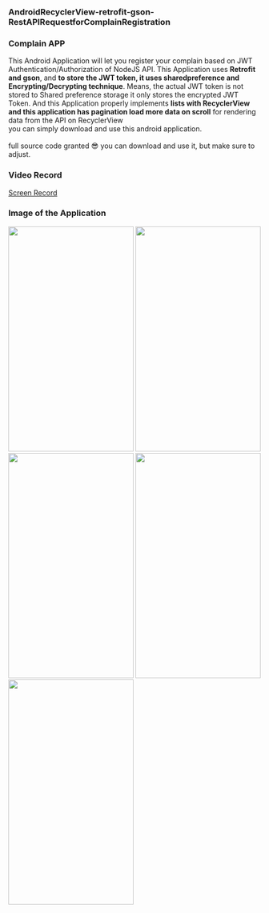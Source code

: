 ### AndroidRecyclerView-retrofit-gson-RestAPIRequestforComplainRegistration
### Complain APP 

This Android Application will let you register your complain based on JWT Authentication/Authorization of NodeJS API. This Application uses <b>Retrofit and gson</b>, and <b>to store the JWT token, it uses sharedpreference and Encrypting/Decrypting technique</b>. Means, the actual JWT token is not stored to Shared preference storage it only stores the encrypted JWT Token. And this Application properly implements <b>lists with RecyclerView and this application has pagination load more data on scroll</b> for rendering data from the API on RecyclerView   
you can simply download and use this android application.<br><br>
full source code granted 	:sunglasses: you can download and use it, but make sure to adjust.

### Video Record 
<a href="https://drive.google.com/file/d/1tWfC2D0w2wKntuw0G3_LNddGa0DDeLuU/view?usp=share_link">Screen Record </a><br>

### Image of the Application
<p float="left">
<img src="https://github.com/seifeakalu/Android-retrofit-gson-RestAPIRequestforComplainRegistration/blob/master/APK%20file/login.PNG" width="250" height="450" />
<img src="https://github.com/seifeakalu/Android-retrofit-gson-RestAPIRequestforComplainRegistration/blob/master/APK%20file/registeration.PNG" width="250" height="450" />
<img src="https://github.com/seifeakalu/Android-retrofit-gson-RestAPIRequestforComplainRegistration/blob/master/APK%20file/mainpage.PNG" width="250" height="450" />
<img src="https://github.com/seifeakalu/Android-retrofit-gson-RestAPIRequestforComplainRegistration/blob/master/APK%20file/menu.PNG" width="250" height="450" />
<img src="https://github.com/seifeakalu/Android-retrofit-gson-RestAPIRequestforComplainRegistration/blob/master/APK%20file/add.PNG" width="250" height="450" />
</p> 
